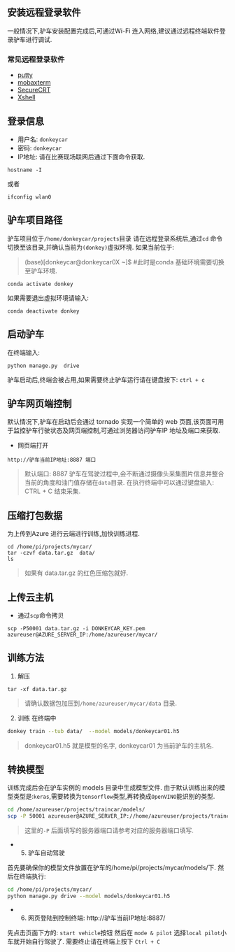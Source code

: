 ## 安装远程登录软件
一般情况下,驴车安装配置完成后,可通过Wi-Fi
连入网络,建议通过远程终端软件登录驴车进行调试.
### 常见远程登录软件
* [putty](https://www.putty.org/)
* [mobaxterm](https://mobaxterm.mobatek.net/)
* [SecureCRT](https://www.vandyke.com/products/securecrt/)
* [Xshell](https://www.netsarang.com/en/xshell/)

## 登录信息
* 用户名: `donkeycar`
* 密码: `donkeycar`
* IP地址: 请在比赛现场联网后通过下面命令获取.
```
hostname -I
```
或者
```
ifconfig wlan0
```

## 驴车项目路径
驴车项目位于`/home/donkeycar/projects`目录 
请在远程登录系统后,通过`cd` 命令切换至该目录,并确认当前为`(donkey)`虚拟环境.
如果当前位于:
> (base)[donkeycar@donkeycar0X ~]$  #此时是conda 基础环境需要切换至驴车环境.
```
conda activate donkey 
```
如果需要退出虚拟环境请输入:
```
conda deactivate donkey 
```
## 启动驴车
在终端输入:
```
python manage.py  drive
```
驴车启动后,终端会被占用,如果需要终止驴车运行请在键盘按下: `ctrl + c`

## 驴车网页端控制 
默认情况下,驴车在启动后会通过 tornado 实现一个简单的 web
页面,该页面可用于监控驴车行驶状态及网页端控制,可通过浏览器访问驴车IP
地址及端口来获取.
* 网页端打开
```
http://驴车当前IP地址:8887 端口
```
> 默认端口: 8887
驴车在驾驶过程中,会不断通过摄像头采集图片信息并整合当前的角度和油门值存储在`data`目录.
> 在执行终端中可以通过键盘输入: CTRL + C 结束采集. 

## 压缩打包数据 
为上传到Azure 进行云端进行训练,加快训练进程.
```
cd /home/pi/projects/mycar/ 
tar -czvf data.tar.gz  data/ 
ls  
```
> 如果有 data.tar.gz 的红色压缩包就好. 

## 上传云主机 
* 通过`scp`命令拷贝
```
scp -P50001 data.tar.gz -i DONKEYCAR_KEY.pem azureuser@AZURE_SERVER_IP:/home/azureuser/mycar/
```
## 训练方法
1. 解压  
```
tar -xf data.tar.gz  
```
> 请确认数据包加压到`/home/azureuser/mycar/data` 目录.
2. 训练 
在终端中
```bash
donkey train --tub data/  --model models/donkeycar01.h5 
```
> donkeycar01.h5 就是模型的名字, donkeycar01 为当前驴车的主机名. 
## 转换模型 
训练完成后会在驴车实例的 models 目录中生成模型文件. 
由于默认训练出来的模型类型是:`keras`,需要转换为`tensorflow`类型,再转换成`OpenVINO`能识别的类型.

```bash
cd /home/azureuser/projects/traincar/models/ 
scp -P 50001 azureuser@AZURE_SERVER_IP://home/azureuser/projects/traincar/models/donkeycar01.h5
```
> 这里的`-P` 后面填写的服务器端口请参考对应的服务器端口填写.
* 5. 驴车自动驾驶 

首先要确保你的模型文件放置在驴车的/home/pi/projects/mycar/models/下. 
然后在终端执行: 

```bash
cd /home/pi/projects/mycar/ 
python manage.py drive --model models/donkeycar01.h5 
```
* 6. 网页登陆到控制终端: http://驴车当前IP地址:8887/ 

先点击页面下方的: `start vehicle`按钮 
然后在 `mode & pilot` 选择`local pilot`小车就开始自行驾驶了. 
需要终止请在终端上按下 `Ctrl + C`
